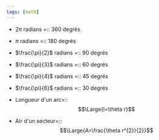 ```yaml
---
tags: [math] 
---
```


- $2\pi$ radians =:: 360 degrés
<!--SR:!2023-08-29,4,270-->
- $\pi$ radians =:: 180 degrés
<!--SR:!2023-08-29,4,270-->
- $\frac{\pi}{2}$ radians =:: 90 degrés
<!--SR:!2023-08-29,4,270-->
- $\frac{\pi}{3}$ radians =:: 60 degrés
<!--SR:!2023-08-29,4,270-->
- $\frac{\pi}{4}$ radians =:: 45 degrés
<!--SR:!2023-08-28,2,230-->
- $\frac{\pi}{6}$ radians =:: 30 degrés
<!--SR:!2023-08-29,4,270-->

- Longueur d'un arc=::$$\Large{l=\theta r}$$
<!--SR:!2023-08-29,4,270-->
- Air d'un secteur=::$$\Large{A=\frac{\theta r^{2}}{2}}$$
<!--SR:!2023-08-29,4,270-->